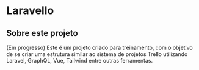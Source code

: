 # Laravello
## Sobre este projeto
(Em progresso)
Este é um projeto criado para treinamento, com o objetivo de se criar uma estrutura similar ao sistema de projetos Trello utilizando Laravel, GraphQL, Vue, Tailwind entre outras ferramentas.


